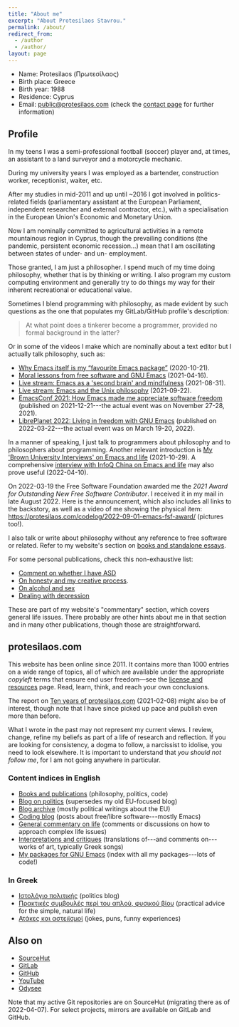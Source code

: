 ```yaml
---
title: "About me"
excerpt: "About Protesilaos Stavrou."
permalink: /about/
redirect_from:
  - /author
  - /author/
layout: page
---
```


* Name: Protesilaos (Πρωτεσίλαος)
* Birth place: Greece
* Birth year: 1988
* Residence: Cyprus
* Email: <public@protesilaos.com> (check the [contact page](https://protesilaos.com/contact/)
  for further information)

## Profile

In my teens I was a semi-professional football (soccer) player and, at
times, an assistant to a land surveyor and a motorcycle mechanic.

During my university years I was employed as a bartender, construction
worker, receptionist, waiter, etc.

After my studies in mid-2011 and up until ~2016 I got involved in
politics-related fields (parliamentary assistant at the European
Parliament, independent researcher and external contractor, etc.), with
a specialisation in the European Union's Economic and Monetary Union.

Now I am nominally committed to agricultural activities in a remote
mountainous region in Cyprus, though the prevailing conditions (the
pandemic, persistent economic recession...) mean that I am oscillating
between states of under- and un- employment.

Those granted, I am just a philosopher.  I spend much of my time doing
philosophy, whether that is by thinking or writing.  I also program my
custom computing environment and generally try to do things my way for
their inherent recreational or educational value.

Sometimes I blend programming with philosophy, as made evident by such
questions as the one that populates my GitLab/GitHub profile's
description:

> At what point does a tinkerer become a programmer, provided no formal
> background in the latter?

Or in some of the videos I make which are nominally about a text editor
but I actually talk philosophy, such as:

+ [Why Emacs itself is my “favourite Emacs
  package”](https://protesilaos.com/codelog/2020-10-21-emacs-favourite-package/)
  (2020-10-21).
+ [Moral lessons from free software and GNU
  Emacs](https://protesilaos.com/codelog/2021-04-16-emacs-moral-lessons/)
  (2021-04-16).
+ [Live stream: Emacs as a 'second brain' and
  mindfulness](https://protesilaos.com/codelog/2021-08-31-emacs-second-brain-mindfulness/)
  (2021-08-31).
+ [Live stream: Emacs and the Unix
  philosophy](https://protesilaos.com/codelog/2021-09-22-live-stream-emacs-unix/)
  (2021-09-22).
+ [EmacsConf 2021: How Emacs made me appreciate software
  freedom](https://protesilaos.com/codelog/2021-12-21-emacsconf2021-freedom/)
  (published on 2021-12-21---the actual event was on November 27-28, 2021).
+ [LibrePlanet 2022: Living in freedom with GNU
  Emacs](https://protesilaos.com/codelog/2022-03-22-libreplanet-emacs-living-freedom/)
  (published on 2022-03-22---the actual event was on March 19-20,
  2022).

In a manner of speaking, I just talk to programmers about philosophy and
to philosophers about programming.  Another relevant introduction is [My
'Brown University Interviews' on Emacs and
life](https://protesilaos.com/codelog/2021-10-29-interview-brown-uni-mag-emacs-life/)
(2021-10-29).  A comprehensive [interview with InfoQ China on Emacs and
life](https://protesilaos.com/codelog/2022-04-10-interview-infoq-china-emacs-life/)
may also prove useful (2022-04-10).

On 2022-03-19 the Free Software Foundation awarded me the _2021 Award
for Outstanding New Free Software Contributor_.  I received it in my
mail in late August 2022.  Here is the announcement, which also includes
all links to the backstory, as well as a video of me showing the
physical item: <https://protesilaos.com/codelog/2022-09-01-emacs-fsf-award/> (pictures too!).

I also talk or write about philosophy without any reference to free
software or related.  Refer to my website's section on [books and
standalone essays](https://protesilaos.com/books).

For some personal publications, check this non-exhaustive list:

- [Comment on whether I have ASD](https://protesilaos.com/commentary/2022-06-01-asd/)
- [On honesty and my creative process](https://protesilaos.com/commentary/2022-08-29-honesty-creative-process/).
- [On alcohol and sex](https://protesilaos.com/commentary/2022-09-07-alcohol-sex/)
- [Dealing with depression](https://protesilaos.com/commentary/2022-09-11-dealing-with-depression/)

These are part of my website's "commentary" section, which covers
general life issues.  There probably are other hints about me in that
section and in many other publications, though those are
straightforward.

## protesilaos.com

This website has been online since 2011.  It contains more than 1000
entries on a wide range of topics, all of which are available under the
appropriate _copyleft_ terms that ensure end user freedom—see the
[license and resources](https://protesilaos.com/license/) page.  Read,
learn, think, and reach your own conclusions.

The report on [Ten years of
protesilaos.com](https://protesilaos.com/news/2021-02-08-website-ten-years/)
(2021-02-08) might also be of interest, though note that I have since
picked up pace and publish even more than before.

What I wrote in the past may not represent my current views.  I review,
change, refine my beliefs as part of a life of research and reflection.
If you are looking for consistency, a dogma to follow, a narcissist to
idolise, you need to look elsewhere.  It is important to understand that
_you should not follow me_, for I am not going anywhere in particular.

### Content indices in English

* [Books and publications](https://protesilaos.com/books/) (philosophy, politics, code)
* [Blog on politics](https://protesilaos.com/politics/) (supersedes my old EU-focused blog)
* [Blog archive](https://protesilaos.com/blog-archive/) (mostly political writings about the EU)
* [Coding blog](https://protesilaos.com/codelog/) (posts about free/libre software---mostly Emacs)
* [General commentary on life](https://protesilaos.com/commentary/) (comments or discussions on how to approach complex life issues)
* [Interpretations and critiques](https://protesilaos.com/interpretations/) (translations of---and comments on---works of art, typically Greek songs)
* [My packages for GNU Emacs](https://protesilaos.com/emacs/) (index with all my packages---lots of code!)

### In Greek

* [Ιστολόγιο πολιτικής](https://protesilaos.com/greek/) (politics blog)
* [Πρακτικές συμβουλές περί του απλού, φυσικού βίου](https://protesilaos.com/life/) (practical advice for the simple, natural life)
* [Ατάκες και αστειϊσμοί](https://protesilaos.com/jokes/) (jokes, puns, funny experiences)

## Also on

* [SourceHut](https://sr.ht/~protesilaos/)
* [GitLab](https://gitlab.com/protesilaos)
* [GitHub](https://github.com/protesilaos)
* [YouTube](https://www.youtube.com/c/ProtesilaosStavrou)
* [Odysee](https://odysee.com/@protesilaos:69b6498b147014fe819188848f8961657f3bf6f3)

Note that my active Git repositories are on SourceHut (migrating there
as of 2022-04-07).  For select projects, mirrors are available on GitLab
and GitHub.
